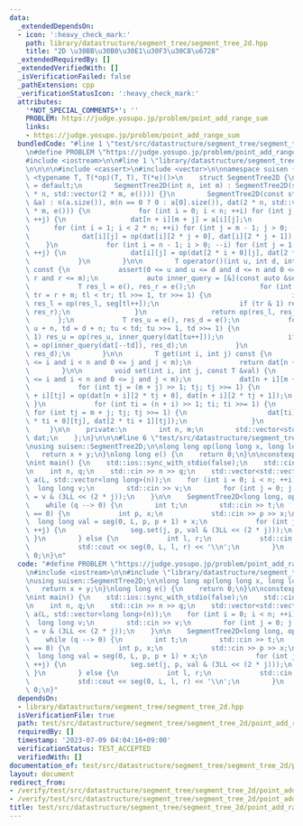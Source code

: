 ```yaml
---
data:
  _extendedDependsOn:
  - icon: ':heavy_check_mark:'
    path: library/datastructure/segment_tree/segment_tree_2d.hpp
    title: "2D \u30BB\u30B0\u30E1\u30F3\u30C8\u6728"
  _extendedRequiredBy: []
  _extendedVerifiedWith: []
  _isVerificationFailed: false
  _pathExtension: cpp
  _verificationStatusIcon: ':heavy_check_mark:'
  attributes:
    '*NOT_SPECIAL_COMMENTS*': ''
    PROBLEM: https://judge.yosupo.jp/problem/point_add_range_sum
    links:
    - https://judge.yosupo.jp/problem/point_add_range_sum
  bundledCode: "#line 1 \"test/src/datastructure/segment_tree/segment_tree_2d/point_add_range_sum.test.cpp\"\
    \n#define PROBLEM \"https://judge.yosupo.jp/problem/point_add_range_sum\"\n\n\
    #include <iostream>\n\n#line 1 \"library/datastructure/segment_tree/segment_tree_2d.hpp\"\
    \n\n\n\n#include <cassert>\n#include <vector>\n\nnamespace suisen {\n    template\
    \ <typename T, T(*op)(T, T), T(*e)()>\n    struct SegmentTree2D {\n        SegmentTree2D()\
    \ = default;\n        SegmentTree2D(int n, int m) : SegmentTree2D(std::vector(2\
    \ * n, std::vector(2 * m, e()))) {}\n        SegmentTree2D(const std::vector<std::vector<T>>\
    \ &a) : n(a.size()), m(n == 0 ? 0 : a[0].size()), dat(2 * n, std::vector<T>(2\
    \ * m, e())) {\n            for (int i = 0; i < n; ++i) for (int j = 0; j < m;\
    \ ++j) {\n                dat[n + i][m + j] = a[i][j];\n            }\n      \
    \      for (int i = 1; i < 2 * n; ++i) for (int j = m - 1; j > 0; --j) {\n   \
    \             dat[i][j] = op(dat[i][2 * j + 0], dat[i][2 * j + 1]);\n        \
    \    }\n            for (int i = n - 1; i > 0; --i) for (int j = 1; j < 2 * m;\
    \ ++j) {\n                dat[i][j] = op(dat[2 * i + 0][j], dat[2 * i + 1][j]);\n\
    \            }\n        }\n\n        T operator()(int u, int d, int l, int r)\
    \ const {\n            assert(0 <= u and u <= d and d <= n and 0 <= l and l <=\
    \ r and r <= m);\n            auto inner_query = [&](const auto &seg) {\n    \
    \            T res_l = e(), res_r = e();\n                for (int tl = l + m,\
    \ tr = r + m; tl < tr; tl >>= 1, tr >>= 1) {\n                    if (tl & 1)\
    \ res_l = op(res_l, seg[tl++]);\n                    if (tr & 1) res_r = op(seg[--tr],\
    \ res_r);\n                }\n                return op(res_l, res_r);\n     \
    \       };\n            T res_u = e(), res_d = e();\n            for (int tu =\
    \ u + n, td = d + n; tu < td; tu >>= 1, td >>= 1) {\n                if (tu &\
    \ 1) res_u = op(res_u, inner_query(dat[tu++]));\n                if (td & 1) res_d\
    \ = op(inner_query(dat[--td]), res_d);\n            }\n            return op(res_u,\
    \ res_d);\n        }\n\n        T get(int i, int j) const {\n            assert(0\
    \ <= i and i < n and 0 <= j and j < m);\n            return dat[n + i][m + j];\n\
    \        }\n\n        void set(int i, int j, const T &val) {\n            assert(0\
    \ <= i and i < n and 0 <= j and j < m);\n            dat[n + i][m + j] = val;\n\
    \            for (int tj = (m + j) >> 1; tj; tj >>= 1) {\n                dat[n\
    \ + i][tj] = op(dat[n + i][2 * tj + 0], dat[n + i][2 * tj + 1]);\n           \
    \ }\n            for (int ti = (n + i) >> 1; ti; ti >>= 1) {\n               \
    \ for (int tj = m + j; tj; tj >>= 1) {\n                    dat[ti][tj] = op(dat[2\
    \ * ti + 0][tj], dat[2 * ti + 1][tj]);\n                }\n            }\n   \
    \     }\n\n    private:\n        int n, m;\n        std::vector<std::vector<T>>\
    \ dat;\n    };\n}\n\n\n#line 6 \"test/src/datastructure/segment_tree/segment_tree_2d/point_add_range_sum.test.cpp\"\
    \nusing suisen::SegmentTree2D;\n\nlong long op(long long x, long long y) {\n \
    \   return x + y;\n}\nlong long e() {\n    return 0;\n}\n\nconstexpr int L = 25;\n\
    \nint main() {\n    std::ios::sync_with_stdio(false);\n    std::cin.tie(nullptr);\n\
    \n    int n, q;\n    std::cin >> n >> q;\n    std::vector<std::vector<long long>>\
    \ a(L, std::vector<long long>(n));\n    for (int i = 0; i < n; ++i) {\n      \
    \  long long v;\n        std::cin >> v;\n        for (int j = 0; j < L; ++j) a[j][i]\
    \ = v & (3LL << (2 * j));\n    }\n\n    SegmentTree2D<long long, op, e> seg(a);\n\
    \    while (q --> 0) {\n        int t;\n        std::cin >> t;\n        if (t\
    \ == 0) {\n            int p, x;\n            std::cin >> p >> x;\n          \
    \  long long val = seg(0, L, p, p + 1) + x;\n            for (int j = 0; j < L;\
    \ ++j) {\n                seg.set(j, p, val & (3LL << (2 * j)));\n           \
    \ }\n        } else {\n            int l, r;\n            std::cin >> l >> r;\n\
    \            std::cout << seg(0, L, l, r) << '\\n';\n        }\n    }\n    return\
    \ 0;\n}\n"
  code: "#define PROBLEM \"https://judge.yosupo.jp/problem/point_add_range_sum\"\n\
    \n#include <iostream>\n\n#include \"library/datastructure/segment_tree/segment_tree_2d.hpp\"\
    \nusing suisen::SegmentTree2D;\n\nlong long op(long long x, long long y) {\n \
    \   return x + y;\n}\nlong long e() {\n    return 0;\n}\n\nconstexpr int L = 25;\n\
    \nint main() {\n    std::ios::sync_with_stdio(false);\n    std::cin.tie(nullptr);\n\
    \n    int n, q;\n    std::cin >> n >> q;\n    std::vector<std::vector<long long>>\
    \ a(L, std::vector<long long>(n));\n    for (int i = 0; i < n; ++i) {\n      \
    \  long long v;\n        std::cin >> v;\n        for (int j = 0; j < L; ++j) a[j][i]\
    \ = v & (3LL << (2 * j));\n    }\n\n    SegmentTree2D<long long, op, e> seg(a);\n\
    \    while (q --> 0) {\n        int t;\n        std::cin >> t;\n        if (t\
    \ == 0) {\n            int p, x;\n            std::cin >> p >> x;\n          \
    \  long long val = seg(0, L, p, p + 1) + x;\n            for (int j = 0; j < L;\
    \ ++j) {\n                seg.set(j, p, val & (3LL << (2 * j)));\n           \
    \ }\n        } else {\n            int l, r;\n            std::cin >> l >> r;\n\
    \            std::cout << seg(0, L, l, r) << '\\n';\n        }\n    }\n    return\
    \ 0;\n}"
  dependsOn:
  - library/datastructure/segment_tree/segment_tree_2d.hpp
  isVerificationFile: true
  path: test/src/datastructure/segment_tree/segment_tree_2d/point_add_range_sum.test.cpp
  requiredBy: []
  timestamp: '2023-07-09 04:04:16+09:00'
  verificationStatus: TEST_ACCEPTED
  verifiedWith: []
documentation_of: test/src/datastructure/segment_tree/segment_tree_2d/point_add_range_sum.test.cpp
layout: document
redirect_from:
- /verify/test/src/datastructure/segment_tree/segment_tree_2d/point_add_range_sum.test.cpp
- /verify/test/src/datastructure/segment_tree/segment_tree_2d/point_add_range_sum.test.cpp.html
title: test/src/datastructure/segment_tree/segment_tree_2d/point_add_range_sum.test.cpp
---
```

